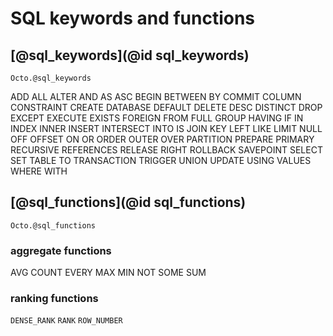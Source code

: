 # SQL keywords and functions

## [@sql_keywords](@id sql_keywords)

```@docs
Octo.@sql_keywords
```

ADD ALL ALTER AND AS ASC BEGIN BETWEEN BY COMMIT COLUMN CONSTRAINT CREATE DATABASE DEFAULT DELETE DESC DISTINCT DROP EXCEPT EXECUTE EXISTS FOREIGN FROM FULL GROUP
HAVING IF IN INDEX INNER INSERT INTERSECT INTO IS JOIN KEY LEFT LIKE LIMIT NULL OFF OFFSET ON OR ORDER OUTER OVER
PARTITION PREPARE PRIMARY RECURSIVE REFERENCES RELEASE RIGHT ROLLBACK SAVEPOINT SELECT SET TABLE TO TRANSACTION TRIGGER UNION UPDATE USING VALUES WHERE WITH


## [@sql_functions](@id sql_functions)

```@docs
Octo.@sql_functions
```

### aggregate functions

AVG COUNT EVERY MAX MIN NOT SOME SUM

### ranking functions

`DENSE_RANK`  `RANK`  `ROW_NUMBER`
